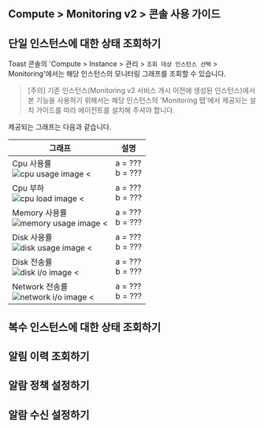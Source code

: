## Compute > Monitoring v2 > 콘솔 사용 가이드


## 단일 인스턴스에 대한 상태 조회하기

Toast 콘솔의 'Compute > Instance > 관리 > `조회 대상 인스턴스 선택` > Monitoring'에서는 해당 인스턴스의 모니터링 그래프를 조회할 수 있습니다.

> [주의]
> 기존 인스턴스(Monitoring v2 서비스 개시 이전에 생성된 인스턴스)에서 본 기능을 사용하기 위해서는 해당 인스턴스의 'Monitoring 탭'에서 제공되는 설치 가이드를 따라 에이전트를 설치해 주셔야 합니다.


제공되는 그래프는 다음과 같습니다.

| 그래프 | 설명  | 
|--------|-------|
|Cpu 사용률    <br>![cpu usage image <](http://static.toastoven.net/prod_infrastructure/monitoring/v2/image_001.jpg)    | a = ???<br> b = ??? |
|Cpu 부하      <br>![cpu load image <](http://static.toastoven.net/prod_infrastructure/monitoring/v2/image_002.jpg)     | a = ???<br> b = ??? |
|Memory 사용률 <br>![memory usage image <](http://static.toastoven.net/prod_infrastructure/monitoring/v2/image_003.jpg) | a = ???<br> b = ??? |
|Disk 사용률   <br>![disk usage image <](http://static.toastoven.net/prod_infrastructure/monitoring/v2/image_004.jpg)   | a = ???<br> b = ??? |
|Disk 전송률   <br>![disk i/o image <](http://static.toastoven.net/prod_infrastructure/monitoring/v2/image_005.jpg)     | a = ???<br> b = ??? |
|Network 전송률<br>![network i/o image <](http://static.toastoven.net/prod_infrastructure/monitoring/v2/image_006.jpg)  | a = ???<br> b = ??? |



## 복수 인스턴스에 대한 상태 조회하기

## 알림 이력 조회하기

## 알람 정책 설정하기

## 알람 수신 설정하기
